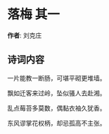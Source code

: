 # 落梅  其一

**作者**: 刘克庄

## 诗词内容

一片能教一断肠，可堪平砌更堆墙。

飘如迁客来过岭，坠似骚人去赴湘。

乱点莓苔多莫数，偶黏衣袖久犹香。

东风谬掌花权柄，却忌孤高不主张。

